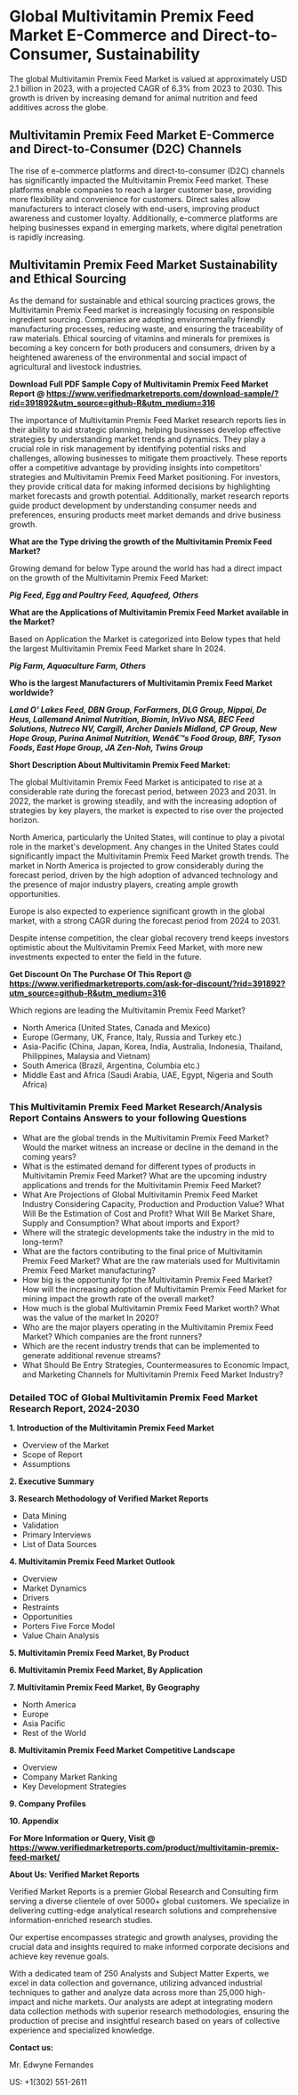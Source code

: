 <h1>Global Multivitamin Premix Feed Market E-Commerce and Direct-to-Consumer, Sustainability</h1><p class=""><p>The global Multivitamin Premix Feed Market is valued at approximately USD 2.1 billion in 2023, with a projected CAGR of 6.3% from 2023 to 2030. This growth is driven by increasing demand for animal nutrition and feed additives across the globe.</p><h2>Multivitamin Premix Feed Market E-Commerce and Direct-to-Consumer (D2C) Channels</h2><p>The rise of e-commerce platforms and direct-to-consumer (D2C) channels has significantly impacted the Multivitamin Premix Feed market. These platforms enable companies to reach a larger customer base, providing more flexibility and convenience for customers. Direct sales allow manufacturers to interact closely with end-users, improving product awareness and customer loyalty. Additionally, e-commerce platforms are helping businesses expand in emerging markets, where digital penetration is rapidly increasing.</p><h2>Multivitamin Premix Feed Market Sustainability and Ethical Sourcing</h2><p>As the demand for sustainable and ethical sourcing practices grows, the Multivitamin Premix Feed market is increasingly focusing on responsible ingredient sourcing. Companies are adopting environmentally friendly manufacturing processes, reducing waste, and ensuring the traceability of raw materials. Ethical sourcing of vitamins and minerals for premixes is becoming a key concern for both producers and consumers, driven by a heightened awareness of the environmental and social impact of agricultural and livestock industries.</p></p><p class=""><strong>Download Full PDF Sample Copy of Multivitamin Premix Feed Market Report @ <a href="https://www.verifiedmarketreports.com/download-sample/?rid=391892&utm_source=github-R&utm_medium=316" target="_blank">https://www.verifiedmarketreports.com/download-sample/?rid=391892&utm_source=github-R&utm_medium=316</a></strong></p><p>The importance of&nbsp;Multivitamin Premix Feed Market research reports lies in their ability to aid strategic planning, helping businesses develop effective strategies by understanding market trends and dynamics. They play a crucial role in risk management by identifying potential risks and challenges, allowing businesses to mitigate them proactively. These reports offer a competitive advantage by providing insights into competitors' strategies and Multivitamin Premix Feed Market positioning. For investors, they provide critical data for making informed decisions by highlighting market forecasts and growth potential. Additionally, market research reports guide product development by understanding consumer needs and preferences, ensuring products meet market demands and drive business growth.</p><p><strong>What are the&nbsp;Type driving the growth of the Multivitamin Premix Feed Market?</strong></p><p id="" class="">Growing demand for below Type around the world has had a direct impact on the growth of the Multivitamin Premix Feed Market:</p><p class=""><em><strong>Pig Feed, Egg and Poultry Feed, Aquafeed, Others</strong></em></p><p class=""><strong>What are the&nbsp;Applications&nbsp;of Multivitamin Premix Feed Market available in the Market?</strong></p><p id="" class="">Based on Application the Market is categorized into Below types that held the largest Multivitamin Premix Feed Market share In 2024.</p><p class=""><em><strong>Pig Farm, Aquaculture Farm, Others</strong></em></p><p class=""><strong>Who is the largest Manufacturers of Multivitamin Premix Feed Market worldwide?</strong></p><p><em><strong>Land O' Lakes Feed, DBN Group, ForFarmers, DLG Group, Nippai, De Heus, Lallemand Animal Nutrition, Biomin, InVivo NSA, BEC Feed Solutions, Nutreco NV, Cargill, Archer Daniels Midland, CP Group, New Hope Group, Purina Animal Nutrition, Wenâ€™s Food Group, BRF, Tyson Foods, East Hope Group, JA Zen-Noh, Twins Group</strong></em></p><p id="" class=""><strong>Short Description About Multivitamin Premix Feed Market:</strong></p><p>The global Multivitamin Premix Feed Market is anticipated to rise at a considerable rate during the forecast period, between 2023 and 2031. In 2022, the market is growing steadily, and with the increasing adoption of strategies by key players, the market is expected to rise over the projected horizon.</p><p>North America, particularly the United States, will continue to play a pivotal role in the market's development. Any changes in the United States could significantly impact the Multivitamin Premix Feed Market growth trends. The market in North America is projected to grow considerably during the forecast period, driven by the high adoption of advanced technology and the presence of major industry players, creating ample growth opportunities.</p><p>Europe is also expected to experience significant growth in the global market, with a strong CAGR during the forecast period from 2024 to 2031.</p><p>Despite intense competition, the clear global recovery trend keeps investors optimistic about the Multivitamin Premix Feed Market, with more new investments expected to enter the field in the future.</p><p id="" class=""><strong>Get Discount On The Purchase Of This Report @ <a href="https://www.verifiedmarketreports.com/ask-for-discount/?rid=391892?utm_source=github-R&utm_medium=316" target="_blank">https://www.verifiedmarketreports.com/ask-for-discount/?rid=391892?utm_source=github-R&utm_medium=316</a></strong></p><p class="">Which regions are leading the Multivitamin Premix Feed Market?</p><ul><li>North America (United States, Canada and Mexico)</li><li>Europe (Germany, UK, France, Italy, Russia and Turkey etc.)</li><li>Asia-Pacific (China, Japan, Korea, India, Australia, Indonesia, Thailand, Philippines, Malaysia and Vietnam)</li><li>South America (Brazil, Argentina, Columbia etc.)</li><li>Middle East and Africa (Saudi Arabia, UAE, Egypt, Nigeria and South Africa)</li></ul><h3 id="" class="">This Multivitamin Premix Feed Market Research/Analysis Report Contains Answers to your following Questions</h3><ul><li>What are the global trends in the Multivitamin Premix Feed Market? Would the market witness an increase or decline in the demand in the coming years?</li><li>What is the estimated demand for different types of products in Multivitamin Premix Feed Market? What are the upcoming industry applications and trends for the Multivitamin Premix Feed Market?</li><li>What Are Projections of Global Multivitamin Premix Feed Market Industry Considering Capacity, Production and Production Value? What Will Be the Estimation of Cost and Profit? What Will Be Market Share, Supply and Consumption? What about imports and Export?</li><li>Where will the strategic developments take the industry in the mid to long-term?</li><li>What are the factors contributing to the final price of Multivitamin Premix Feed Market? What are the raw materials used for Multivitamin Premix Feed Market manufacturing?</li><li>How big is the opportunity for the Multivitamin Premix Feed Market? How will the increasing adoption of Multivitamin Premix Feed Market for mining impact the growth rate of the overall market?</li><li>How much is the global Multivitamin Premix Feed Market worth? What was the value of the market In 2020?</li><li>Who are the major players operating in the Multivitamin Premix Feed Market? Which companies are the front runners?</li><li>Which are the recent industry trends that can be implemented to generate additional revenue streams?</li><li>What Should Be Entry Strategies, Countermeasures to Economic Impact, and Marketing Channels for Multivitamin Premix Feed Market Industry?</li></ul><h3 id="" class="">Detailed TOC of Global Multivitamin Premix Feed Market Research Report, 2024-2030</h3><p id="" class=""><strong>1. Introduction of the Multivitamin Premix Feed Market</strong></p><ul><li>Overview of the Market</li><li>Scope of Report</li><li>Assumptions</li></ul><p id="" class=""><strong>2. Executive Summary</strong></p><p id="" class=""><strong>3. Research Methodology of Verified Market Reports</strong></p><ul><li>Data Mining</li><li>Validation</li><li>Primary Interviews</li><li>List of Data Sources</li></ul><p id="" class=""><strong>4. Multivitamin Premix Feed Market Outlook</strong></p><ul><li>Overview</li><li>Market Dynamics</li><li>Drivers</li><li>Restraints</li><li>Opportunities</li><li>Porters Five Force Model</li><li>Value Chain Analysis</li></ul><p id="" class=""><strong>5. Multivitamin Premix Feed Market, By Product</strong></p><p id="" class=""><strong>6. Multivitamin Premix Feed Market, By Application</strong></p><p id="" class=""><strong>7. Multivitamin Premix Feed Market, By Geography</strong></p><ul><li>North America</li><li>Europe</li><li>Asia Pacific</li><li>Rest of the World</li></ul><p id="" class=""><strong>8. Multivitamin Premix Feed Market Competitive Landscape</strong></p><ul><li>Overview</li><li>Company Market Ranking</li><li>Key Development Strategies</li></ul><p id="" class=""><strong>9. Company Profiles</strong></p><p id="" class=""><strong>10. Appendix</strong></p><p id="" class=""><strong>For More Information or Query, Visit @ <a href="https://www.verifiedmarketreports.com/product/multivitamin-premix-feed-market/" target="_blank">https://www.verifiedmarketreports.com/product/multivitamin-premix-feed-market/</a></strong></p><p id="" class=""><strong>About Us: Verified Market Reports</strong></p><p id="" class="">Verified Market Reports is a premier Global Research and Consulting firm serving a diverse clientele of over 5000+ global customers. We specialize in delivering cutting-edge analytical research solutions and comprehensive information-enriched research studies.</p><p id="" class="">Our expertise encompasses strategic and growth analyses, providing the crucial data and insights required to make informed corporate decisions and achieve key revenue goals.</p><p id="" class="">With a dedicated team of 250 Analysts and Subject Matter Experts, we excel in data collection and governance, utilizing advanced industrial techniques to gather and analyze data across more than 25,000 high-impact and niche markets. Our analysts are adept at integrating modern data collection methods with superior research methodologies, ensuring the production of precise and insightful research based on years of collective experience and specialized knowledge.</p><p id="" class=""><strong>Contact us:</strong></p><p id="" class="">Mr. Edwyne Fernandes</p><p id="" class="">US: +1(302) 551-2611</p>